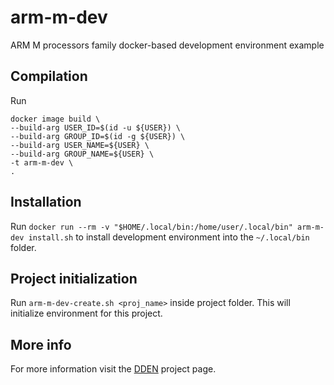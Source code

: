 # arm-m-dev
ARM M processors family docker-based development environment example

## Compilation
Run

```
docker image build \
--build-arg USER_ID=$(id -u ${USER}) \
--build-arg GROUP_ID=$(id -g ${USER}) \
--build-arg USER_NAME=${USER} \
--build-arg GROUP_NAME=${USER} \
-t arm-m-dev \
.
```

## Installation 
Run `docker run --rm -v "$HOME/.local/bin:/home/user/.local/bin" arm-m-dev install.sh` to install development environment into the `~/.local/bin` folder.

## Project initialization
Run `arm-m-dev-create.sh <proj_name>` inside project folder. This will initialize environment for this project.

## More info
For more information visit the [DDEN](https://hub.docker.com/repository/docker/psugrg/dden/general) project page.
